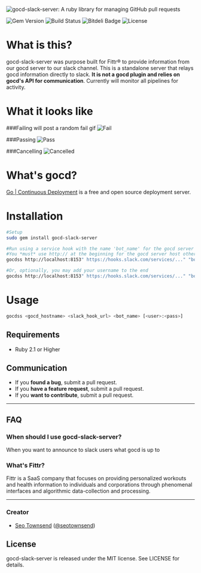 ![gocd-slack-server: A ruby library for managing GitHub pull requests](https://raw.githubusercontent.com/sotownsend/gocd-slack-server/master/logo.png)

![[Gem Version](https://badge.fury.io/rb/gocd-slack-server.svg)](http://badge.fury.io/rb/gocd-slack-server)
![[Build Status](https://travis-ci.org/sotownsend/gocd-slack-server.svg?branch=master)](https://travis-ci.org/sotownsend/gocd-slack-server)
![[Bitdeli Badge](https://d2weczhvl823v0.cloudfront.net/sotownsend/gocd-slack-server/trend.png)](https://bitdeli.com/free "Bitdeli Badge")
![[License](http://img.shields.io/badge/license-MIT-green.svg?style=flat)](https://github.com/sotownsend/gocd-slack-server/blob/master/LICENSE)

# What is this?
gocd-slack-server was purpose built for Fittr® to provide information from our gocd server to our slack channel.  This is a standalone server that relays gocd information directly to slack.  **It is not a gocd plugin and relies on gocd's API for communication**.  Currently will monitor all pipelines for activity.

# What it looks like

###Failing will post a random fail gif
![Fail](https://raw.githubusercontent.com/sotownsend/gocd-slack-server/master/fail.gif)

###Passing
![Pass](https://raw.githubusercontent.com/sotownsend/gocd-slack-server/master/pass.gif)

###Cancelling
![Cancelled](https://raw.githubusercontent.com/sotownsend/gocd-slack-server/master/cancelled.gif)

# What's gocd?
[Go | Continuous Deployment](http://www.go.cd/) is a free and open source deployment server.

# Installation
```sh
#Setup
sudo gem install gocd-slack-server

#Run using a service hook with the name 'bot_name' for the gocd server installed on localhost at 8513
#You *must* use http:// at the beginning for the gocd server host otherwise slack will *not* generate links
gocdss http://localhost:8153" https://hooks.slack.com/services/..." "bot_name"

#Or, optionally, you may add your username to the end
gocdss http://localhost:8153" https://hooks.slack.com/services/..." "bot_name" "username:pass"
```

# Usage
```sh
gocdss <gocd_hostname> <slack_hook_url> <bot_name> [<user>:<pass>]
```

## Requirements

- Ruby 2.1 or Higher

## Communication

- If you **found a bug**, submit a pull request.
- If you **have a feature request**, submit a pull request.
- If you **want to contribute**, submit a pull request.

---

## FAQ

### When should I use gocd-slack-server?

When you want to announce to slack users what gocd is up to

### What's Fittr?

Fittr is a SaaS company that focuses on providing personalized workouts and health information to individuals and corporations through phenomenal interfaces and algorithmic data-collection and processing.

* * *

### Creator

- [Seo Townsend](http://github.com/sotownsend) ([@seotownsend](https://twitter.com/seotownsend))

## License

gocd-slack-server is released under the MIT license. See LICENSE for details.
